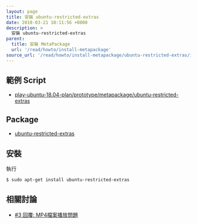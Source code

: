 ```yaml
---
layout: page
title: 安裝 ubuntu-restricted-extras
date: 2018-03-21 10:11:56 +0800
description: >
  安裝 ubuntu-restricted-extras
parent:
  title: 安裝 MetaPackage
  url: '/read/howto/install-metapackage'
source_url: '/read/howto/install-metapackage/ubuntu-restricted-extras/index.md'
---
```



## 範例 Script

* [play-ubuntu-18.04-plan/prototype/metapackage/ubuntu-restricted-extras](https://github.com/samwhelp/play-ubuntu-18.04-plan/tree/master/prototype/metapackage/ubuntu-restricted-extras)


## Package

* [ubuntu-restricted-extras](https://packages.ubuntu.com/bionic/ubuntu-restricted-extras)


## 安裝

執行

``` sh
$ sudo apt-get install ubuntu-restricted-extras
```

## 相關討論

* [#3 回覆: MP4檔案播放問題](https://www.ubuntu-tw.org/modules/newbb/viewtopic.php?post_id=359438#forumpost359438)
